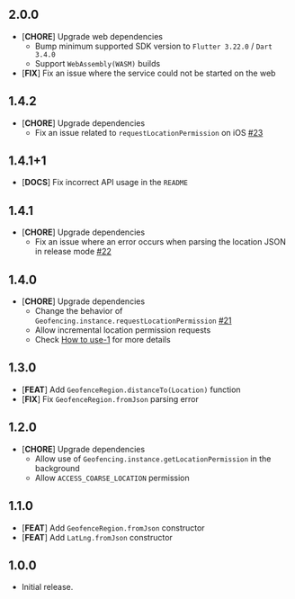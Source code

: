 ## 2.0.0

* [**CHORE**] Upgrade web dependencies
  - Bump minimum supported SDK version to `Flutter 3.22.0` / `Dart 3.4.0`
  - Support `WebAssembly(WASM)` builds
* [**FIX**] Fix an issue where the service could not be started on the web

## 1.4.2

* [**CHORE**] Upgrade dependencies
  - Fix an issue related to `requestLocationPermission` on iOS [#23](https://github.com/Dev-hwang/flutter_location/issues/23)

## 1.4.1+1

* [**DOCS**] Fix incorrect API usage in the `README`

## 1.4.1

* [**CHORE**] Upgrade dependencies
  - Fix an issue where an error occurs when parsing the location JSON in release mode [#22](https://github.com/Dev-hwang/flutter_location/issues/22)

## 1.4.0

* [**CHORE**] Upgrade dependencies
  - Change the behavior of `Geofencing.instance.requestLocationPermission` [#21](https://github.com/Dev-hwang/flutter_location/issues/21)
  - Allow incremental location permission requests
  - Check [How to use-1](https://pub.dev/packages/geofencing_api#how-to-use) for more details

## 1.3.0

* [**FEAT**] Add `GeofenceRegion.distanceTo(Location)` function
* [**FIX**] Fix `GeofenceRegion.fromJson` parsing error

## 1.2.0

* [**CHORE**] Upgrade dependencies
  - Allow use of `Geofencing.instance.getLocationPermission` in the background
  - Allow `ACCESS_COARSE_LOCATION` permission

## 1.1.0

* [**FEAT**] Add `GeofenceRegion.fromJson` constructor
* [**FEAT**] Add `LatLng.fromJson` constructor

## 1.0.0

* Initial release.
